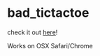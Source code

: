 # bad_tictactoe

check it out <a href="https://heidijiang.github.io/bad_tictactoe">here</a>!

Works on OSX Safari/Chrome
